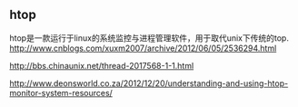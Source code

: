 ## htop

htop是一款运行于linux的系统监控与进程管理软件，用于取代unix下传统的top.
http://www.cnblogs.com/xuxm2007/archive/2012/06/05/2536294.html

http://bbs.chinaunix.net/thread-2017568-1-1.html

http://www.deonsworld.co.za/2012/12/20/understanding-and-using-htop-monitor-system-resources/
